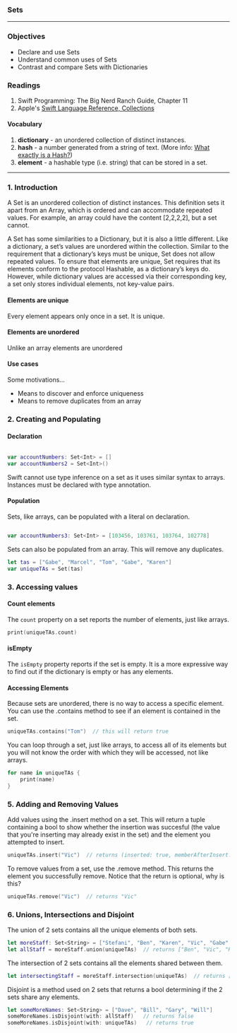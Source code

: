 ### Sets
---

### Objectives
* Declare and use Sets 
* Understand common uses of Sets
* Contrast and compare Sets with Dictionaries

### Readings
1. Swift Programming: The Big Nerd Ranch Guide, Chapter 11
1. Apple's [Swift Language Reference, Collections](https://developer.apple.com/library/ios/documentation/Swift/Conceptual/Swift_Programming_Language/CollectionTypes.html#//apple_ref/doc/uid/TP40014097-CH8-ID105)

#### Vocabulary
1. **dictionary** - an unordered collection of distinct instances.
1. **hash** - a number generated from a string of text. (More info: [What exactly is a Hash?](https://cs.stackexchange.com/questions/55471/what-exactly-and-precisely-is-hash/55472))
1. **element** - a hashable type (i.e. string) that can be stored in a set.

---

### 1. Introduction

A Set is an unordered collection of distinct instances. This definition sets it apart from an Array, which is ordered and can accommodate repeated values. For example, an array could have the content [2,2,2,2], but a set cannot.

A Set has some similarities to a Dictionary, but it is also a little different. Like a dictionary, a set’s values are unordered within the collection. Similar to the requirement that a dictionary’s keys must be unique, Set does not allow repeated values. To ensure that elements are unique, Set requires that its elements conform to the protocol Hashable, as a dictionary’s keys do. However, while dictionary values are accessed via their corresponding key, a set only stores individual elements, not key-value pairs.

#### Elements are unique

Every element appears only once in a set. It is unique.

#### Elements are unordered

Unlike an array elements are unordered

#### Use cases

Some motivations...

* Means to discover and enforce uniqueness
* Means to remove duplicates from an array

### 2. Creating and Populating

#### Declaration

```swift

var accountNumbers: Set<Int> = []
var accountNumbers2 = Set<Int>()

```

Swift cannot use type inference on a set as it uses similar syntax to arrays. Instances must be declared with type annotation. 


#### Population

Sets, like arrays, can be populated with a literal on declaration.

```swift

var accountNumbers3: Set<Int> = [103456, 103761, 103764, 102778]

```

Sets can also be populated from an array. This will remove any duplicates.

```swift
let tas = ["Gabe", "Marcel", "Tom", "Gabe", "Karen"]
var uniqueTAs = Set(tas)
```

### 3. Accessing values

#### Count elements

The `count` property on a set reports the number of elements, just like arrays.

```swift
print(uniqueTAs.count)
```

#### isEmpty

The `isEmpty` property reports if the set is empty. It is a more expressive way to find out if the dictionary is empty or has any elements.

#### Accessing Elements

Because sets are unordered, there is no way to access a specific element. You can use the .contains method to see if an element is contained in the set.

```swift
uniqueTAs.contains("Tom")  // this will return true
```
You can loop through a set, just like arrays, to access all of its elements but you will not know the order with which they will be accessed, not like arrays. 

```swift
for name in uniqueTAs {
    print(name)
}
```

### 5. Adding and Removing Values

Add values using the .insert method on a set. This will return a tuple containing a bool to show whether the insertion was succesful (the value that you're inserting may already exist in the set) and the element you attempted to insert.

```swift
uniqueTAs.insert("Vic")  // returns (inserted: true, memberAfterInsert: "Vic")
```

To remove values from a set, use the .remove method. This returns the element you successfully remove. Notice that the return is optional, why is this?

```swift
uniqueTAs.remove("Vic")  // returns "Vic"
```

### 6. Unions, Intersections and Disjoint

The union of 2 sets contains all the unique elements of both sets. 

```swift
let moreStaff: Set<String> = ["Stefani", "Ben", "Karen", "Vic", "Gabe", "Will"]
let allStaff = moreStaff.union(uniqueTAs)  // returns ["Ben", "Vic", "Karen", "Tom", "Marcel", "Stefani", "Gabe", "Will"]
```

The intersection of 2 sets contains all the elements shared between them.

```swift
let intersectingStaff = moreStaff.intersection(uniqueTAs)  // returns ["Ben", "Gabe"]
```

Disjoint is a method used on 2 sets that returns a bool determining if the 2 sets share any elements. 

```swift
let someMoreNames: Set<String> = ["Dave", "Bill", "Gary", "Will"]
someMoreNames.isDisjoint(with: allStaff)   // returns false
someMoreNames.isDisjoint(with: uniqueTAs)   // returns true
```
